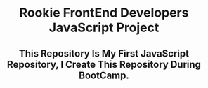   <h1>Rookie FrontEnd Developers JavaScript Project</h1>
  <h2>This Repository Is My First JavaScript Repository, I Create This Repository During BootCamp.</h2>
  
  <style>
  h1, h2{text-align: center;}
  </style>
